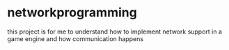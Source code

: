 # networkprogramming
this project is for me to understand how to implement network support in a game engine and how communication happens 

